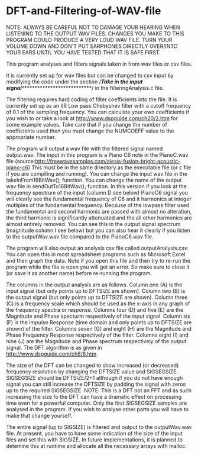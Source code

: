 # DFT-and-Filtering-of-WAV-file

NOTE: ALWAYS BE CAREFUL NOT TO DAMAGE YOUR HEARING WHEN LISTENING TO THE OUTPUT WAV FILES. CHANGES YOU MAKE TO THIS PROGRAM COULD PRODUCE A VERY LOUD WAV FILE. TURN YOUR VOLUME DOWN AND DON'T PUT EARPHONES DIRECTLY OVER/INTO YOUR EARS UNTIL YOU HAVE TESTED THAT IT IS SAFE FIRST.

This program analyses and filters signals taken in from wav files or csv files.

It is currently set up for wav files but can be changed to csv input by modifying the code under the section 
/***********Take in the input signal**************************************/ in the filteringAnalysis.c file.

The filtering requires hard coding of filter coefficients into the file. It is currently set up as an IIR Low pass Chebyshev filter with a cutoff frequency of 0.1 of the sampling frequency. You can calculate your own coefficients if you wish to or take a look at http://www.dspguide.com/ch20/2.htm for some example values. Take care that if you change the number of coefficients used then you must change the NUMCOEFF value to the appropriate number.

The program will output a wav file with the filtered signal named output.wav.
The input in this program is a Piano C6 note in the PianoC.wav file (source:http://freewavesamples.com/alesis-fusion-bright-acoustic-piano-c6)
This must be in the same directory as the executable file (or c file if you are compiling and running).
You can change the input wav file in the takeInFrom16BitWav(); function.
You can change the name of the output wav file in sendOutTo16BitWav(); function.
In this version if you look at the frequency spectrum of the input (column D see below) PianoC6 signal you will clearly see the fundamental frequency of C6 and it harmonics at integer mutliples of the fundamental frequency. Because of the lowpass filter used the fundamental and second harmonic are passed with almost no alteration, the third harmonic is significantly attenuated and the all other harmonics are almost entirely removed. You can see this in the output signal spectrum (magnitude column I see below) but you can also hear it clearly if you listen to the outputWav.wav file compared to the PianoC6.wav file.

The program will also output an analysis csv file called outputAnalysis.csv.
You can open this in most spreadsheet programs such as Microsoft Excel and then graph the data.
Note if you open this file and then try to re-run the program while the file is open you will get an error. So make sure to close it (or save it as another name) before re-running the program.

The columns in the output analysis are as follows.
Column one (A) is the input signal (but only points up to DFTSIZE are shown).
Column two (B) is the output signal (but only points up to DFTSIZE are shown).
Column three (C) is a frequency scale which should be used as the x-axis in any graph of the frequency spectra or response.
Columns four (D) and five (E) are the Magnitude and Phase specturm respectively of the input signal.
Column six (F) is the Impulse Response (time domain and only points up to DFTSIZE are shown) of the filter.
Columns seven (G) and eight (H) are the Magnitude and Phase Frequency Response respectively of the filter.
Columns eight (I) and nine (J) are the Magnitude and Phase spectrum respectively of the output signal.
The DFT algorithm is as given in http://www.dspguide.com/ch8/6.htm.

The size of the DFT can be changed to show increased (or decreased) frequency resolution by changing the DFTSIZE value and SIGSEGSIZE.
SIGSEGSIZE should be DFTSIZE/2+1 although if you do not have enough signal you can still increase the DFTSIZE by padding the signal with zeros up to the required SIGSEGSIZE.
NOTE: This is a DFT not an FFT and as such increasing the size fo the DFT can have a dramatic effect on processing time even for a powerful computer.
Only the first SIGSEGSIZE samples are analysed in the program. If you wish to analyse other parts you will have to make that change yourself.

The entire signal (up to SIGSIZE) is filtered and output to the outputWav.wav file.
At present, you have to have some indication of the size of the input files and set this with SIGSIZE.
In future implementations, it is planned to detemine this at runtime and allocate all the necessary arrays with malloc.

